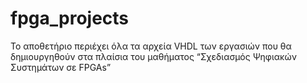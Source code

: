 # fpga_projects
Το αποθετήριο περιέχει όλα τα αρχεία VHDL
των εργασιών που θα δημιουργηθούν στα πλαίσια του μαθήματος “Σχεδιασμός Ψηφιακών Συστημάτων σε
FPGAs”

